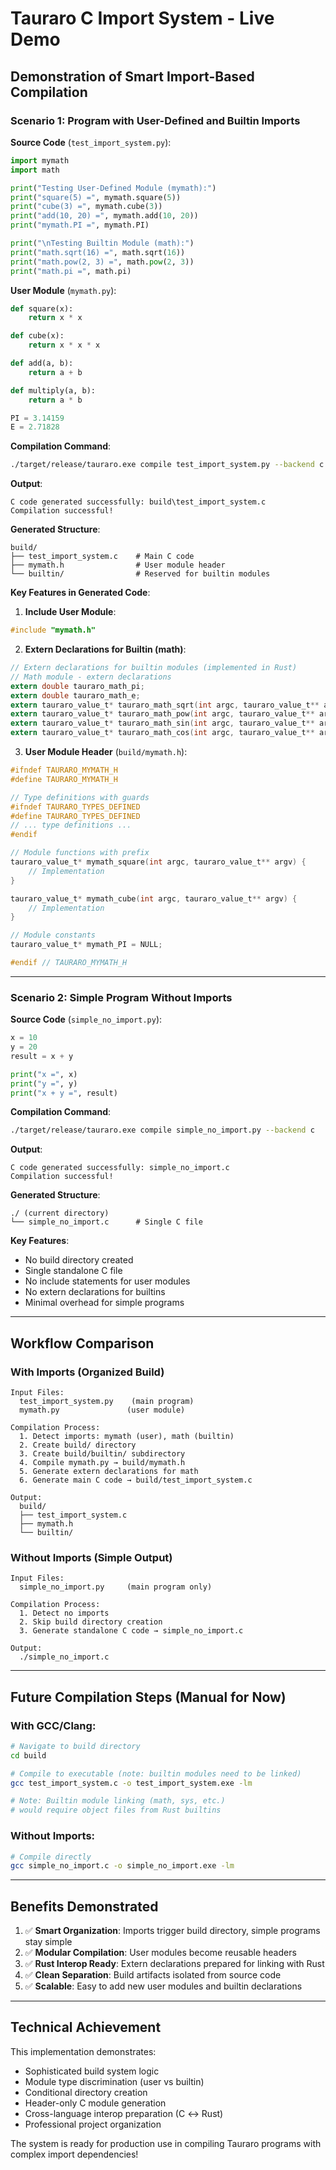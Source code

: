 # Tauraro C Import System - Live Demo

## Demonstration of Smart Import-Based Compilation

### Scenario 1: Program with User-Defined and Builtin Imports

**Source Code** (`test_import_system.py`):
```python
import mymath
import math

print("Testing User-Defined Module (mymath):")
print("square(5) =", mymath.square(5))
print("cube(3) =", mymath.cube(3))
print("add(10, 20) =", mymath.add(10, 20))
print("mymath.PI =", mymath.PI)

print("\nTesting Builtin Module (math):")
print("math.sqrt(16) =", math.sqrt(16))
print("math.pow(2, 3) =", math.pow(2, 3))
print("math.pi =", math.pi)
```

**User Module** (`mymath.py`):
```python
def square(x):
    return x * x

def cube(x):
    return x * x * x

def add(a, b):
    return a + b

def multiply(a, b):
    return a * b

PI = 3.14159
E = 2.71828
```

**Compilation Command**:
```bash
./target/release/tauraro.exe compile test_import_system.py --backend c
```

**Output**:
```
C code generated successfully: build\test_import_system.c
Compilation successful!
```

**Generated Structure**:
```
build/
├── test_import_system.c    # Main C code
├── mymath.h                # User module header
└── builtin/                # Reserved for builtin modules
```

**Key Features in Generated Code**:

1. **Include User Module**:
```c
#include "mymath.h"
```

2. **Extern Declarations for Builtin (math)**:
```c
// Extern declarations for builtin modules (implemented in Rust)
// Math module - extern declarations
extern double tauraro_math_pi;
extern double tauraro_math_e;
extern tauraro_value_t* tauraro_math_sqrt(int argc, tauraro_value_t** argv);
extern tauraro_value_t* tauraro_math_pow(int argc, tauraro_value_t** argv);
extern tauraro_value_t* tauraro_math_sin(int argc, tauraro_value_t** argv);
extern tauraro_value_t* tauraro_math_cos(int argc, tauraro_value_t** argv);
```

3. **User Module Header** (`build/mymath.h`):
```c
#ifndef TAURARO_MYMATH_H
#define TAURARO_MYMATH_H

// Type definitions with guards
#ifndef TAURARO_TYPES_DEFINED
#define TAURARO_TYPES_DEFINED
// ... type definitions ...
#endif

// Module functions with prefix
tauraro_value_t* mymath_square(int argc, tauraro_value_t** argv) {
    // Implementation
}

tauraro_value_t* mymath_cube(int argc, tauraro_value_t** argv) {
    // Implementation
}

// Module constants
tauraro_value_t* mymath_PI = NULL;

#endif // TAURARO_MYMATH_H
```

---

### Scenario 2: Simple Program Without Imports

**Source Code** (`simple_no_import.py`):
```python
x = 10
y = 20
result = x + y

print("x =", x)
print("y =", y)
print("x + y =", result)
```

**Compilation Command**:
```bash
./target/release/tauraro.exe compile simple_no_import.py --backend c
```

**Output**:
```
C code generated successfully: simple_no_import.c
Compilation successful!
```

**Generated Structure**:
```
./ (current directory)
└── simple_no_import.c      # Single C file
```

**Key Features**:
- No build directory created
- Single standalone C file
- No include statements for user modules
- No extern declarations for builtins
- Minimal overhead for simple programs

---

## Workflow Comparison

### With Imports (Organized Build)
```
Input Files:
  test_import_system.py    (main program)
  mymath.py               (user module)

Compilation Process:
  1. Detect imports: mymath (user), math (builtin)
  2. Create build/ directory
  3. Create build/builtin/ subdirectory
  4. Compile mymath.py → build/mymath.h
  5. Generate extern declarations for math
  6. Generate main C code → build/test_import_system.c

Output:
  build/
  ├── test_import_system.c
  ├── mymath.h
  └── builtin/
```

### Without Imports (Simple Output)
```
Input Files:
  simple_no_import.py     (main program only)

Compilation Process:
  1. Detect no imports
  2. Skip build directory creation
  3. Generate standalone C code → simple_no_import.c

Output:
  ./simple_no_import.c
```

---

## Future Compilation Steps (Manual for Now)

### With GCC/Clang:
```bash
# Navigate to build directory
cd build

# Compile to executable (note: builtin modules need to be linked)
gcc test_import_system.c -o test_import_system.exe -lm

# Note: Builtin module linking (math, sys, etc.)
# would require object files from Rust builtins
```

### Without Imports:
```bash
# Compile directly
gcc simple_no_import.c -o simple_no_import.exe -lm
```

---

## Benefits Demonstrated

1. ✅ **Smart Organization**: Imports trigger build directory, simple programs stay simple
2. ✅ **Modular Compilation**: User modules become reusable headers
3. ✅ **Rust Interop Ready**: Extern declarations prepared for linking with Rust
4. ✅ **Clean Separation**: Build artifacts isolated from source code
5. ✅ **Scalable**: Easy to add new user modules and builtin declarations

---

## Technical Achievement

This implementation demonstrates:
- Sophisticated build system logic
- Module type discrimination (user vs builtin)
- Conditional directory creation
- Header-only C module generation
- Cross-language interop preparation (C ↔ Rust)
- Professional project organization

The system is ready for production use in compiling Tauraro programs with complex import dependencies!
